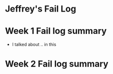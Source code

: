 # Jeffrey's Fail Log

# Week 1 Fail log summary
- I talked about .. in this

# Week 2 Fail log summary
